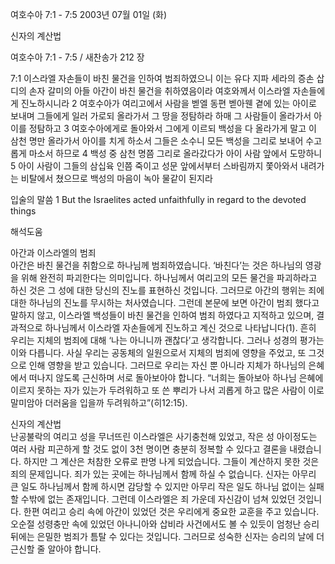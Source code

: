 여호수아 7:1 - 7:5 
2003년 07월 01일 (화)

신자의 계산법



여호수아 7:1 - 7:5 / 새찬송가 212 장


7:1 이스라엘 자손들이 바친 물건을 인하여 범죄하였으니 이는 유다 지파 세라의 증손 삽디의 손자 갈미의 아들 아간이 바친 물건을 취하였음이라 여호와께서 이스라엘 자손들에게 진노하시니라 
2 여호수아가 여리고에서 사람을 벧엘 동편 벧아웬 곁에 있는 아이로 보내며 그들에게 일러 가로되 올라가서 그 땅을 정탐하라 하매 그 사람들이 올라가서 아이를 정탐하고 
3 여호수아에게로 돌아와서 그에게 이르되 백성을 다 올라가게 말고 이 삼천 명만 올라가서 아이를 치게 하소서 그들은 소수니 모든 백성을 그리로 보내어 수고롭게 마소서 하므로 
4 백성 중 삼천 명쯤 그리로 올라갔다가 아이 사람 앞에서 도망하니 
5 아이 사람이 그들의 삼십육 인쯤 죽이고 성문 앞에서부터 스바림까지 쫓아와서 내려가는 비탈에서 쳤으므로 백성의 마음이 녹아 물같이 된지라 

입술의 말씀 
1 But the Israelites acted unfaithfully in regard to the devoted things

해석도움





아간과 이스라엘의 범죄  
아간은 바친 물건을 취함으로 하나님께 범죄하였습니다. ‘바친다’는 것은 하나님의 영광을 위해 완전히 파괴한다는 의미입니다. 하나님께서 여리고의 모든 물건을 파괴하라고 하신 것은 그 성에 대한 당신의 진노를 표현하신 것입니다. 그러므로 아간의 행위는 죄에 대한 하나님의 진노를 무시하는 처사였습니다. 그런데 본문에 보면 아간이 범죄 했다고 말하지 않고, 이스라엘 백성들이 바친 물건을 인하여 범죄 하였다고 지적하고 있으며, 결과적으로 하나님께서 이스라엘 자손들에게 진노하고 계신 것으로 나타납니다(1). 흔히 우리는 지체의 범죄에 대해 ‘나는 아니니까 괜찮다’고 생각합니다. 그러나 성경의 평가는 이와 다릅니다. 사실 우리는 공동체의 일원으로서 지체의 범죄에 영향을 주었고, 또 그것으로 인해 영향을 받고 있습니다. 그러므로 우리는 자신 뿐 아니라 지체가 하나님의 은혜에서 떠나지 않도록 근신하며 서로 돌아보아야 합니다. “너희는 돌아보아 하나님 은혜에 이르지 못하는 자가 있는가 두려워하고 또 쓴 뿌리가 나서 괴롭게 하고 많은 사람이 이로 말미암아 더러움을 입을까 두려워하고”(히12:15). 

신자의 계산법  
난공불락의 여리고 성을 무너뜨린 이스라엘은 사기충천해 있었고, 작은 성 아이정도는  여러 사람 피곤하게 할 것도 없이 3천 명이면 충분히 정복할 수 있다고 결론을 내렸습니다. 하지만 그 계산은 처참한 오류로 판명 나게 되었습니다. 그들이 계산하지 못한 것은 죄의 문제입니다. 죄가 있는 곳에는 하나님께서 함께 하실 수 없습니다. 신자는 아무리 큰 일도 하나님께서 함께 하시면 감당할 수 있지만 아무리 작은 일도 하나님 없이는 실패할 수밖에 없는 존재입니다. 그런데 이스라엘은 죄 가운데 자신감이 넘쳐 있었던 것입니다. 한편 여리고 승리 속에 아간이 있었던 것은 우리에게 중요한 교훈을 주고 있습니다. 오순절 성령충만 속에 있었던 아나니아와 삽비라 사건에서도 볼 수 있듯이 엄청난 승리 뒤에는 은밀한 범죄가 틈탈 수 있다는 것입니다. 그러므로 성숙한 신자는 승리의 날에 더 근신할 줄 알아야 합니다.